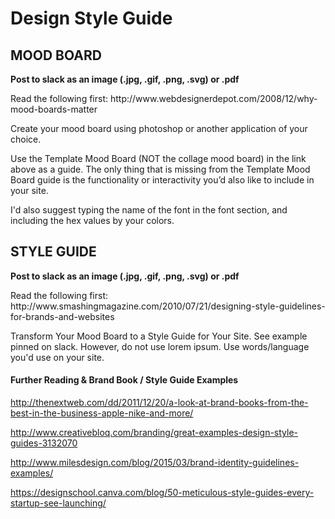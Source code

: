 # Design Style Guide

## MOOD BOARD
<b>Post to slack as an image (.jpg, .gif, .png, .svg) or .pdf</b>

<p>Read the following first: http://www.webdesignerdepot.com/2008/12/why-mood-boards-matter</p>

<p>Create your mood board using photoshop or another application of your choice.</p>
<p>Use the Template Mood Board (NOT the collage mood board) in the link above as a guide. The only thing that is missing from the Template Mood Board guide is the functionality or interactivity you’d also like to include in your site.</p>
<p>I'd also suggest typing the name of the font in the font section, and including the hex values by your colors.</p>


## STYLE GUIDE
<b>Post to slack as an image (.jpg, .gif, .png, .svg) or .pdf</b>

<p>Read the following first: http://www.smashingmagazine.com/2010/07/21/designing-style-guidelines-for-brands-and-websites</p>

<p>Transform Your Mood Board to a Style Guide for Your Site. See example pinned on slack. However, do not use lorem ipsum. Use words/language you'd use on your site.</p>






#### Further Reading & Brand Book / Style Guide Examples
http://thenextweb.com/dd/2011/12/20/a-look-at-brand-books-from-the-best-in-the-business-apple-nike-and-more/

http://www.creativebloq.com/branding/great-examples-design-style-guides-3132070

http://www.milesdesign.com/blog/2015/03/brand-identity-guidelines-examples/

https://designschool.canva.com/blog/50-meticulous-style-guides-every-startup-see-launching/